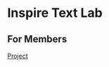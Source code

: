 # Inspire Text Lab

## For Members

[Project](https://github.com/orgs/inspiretextlab/projects/1/views/1)